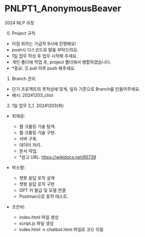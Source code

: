 # PNLPT1_AnonymousBeaver

2024 NLP 과정

0. Project 규칙

- 아침 회의는 가급작 9시에 진행해요!
- push시 디스코드로 말씀 부탁드려요.
- 1일 업무 작성 후 업무 시작해 주세요.
- 개인 폴더에 작업 후, project 폴더에서 병합하겠습니다.
- \*중요: 깃 pull 이후 push 해주세요.

1. Branch 관리

- 단기 프로젝트의 목적성에 맞게, 일자 기준으로 Branch를 만들어주세요.
- 예시: 20241203_choi

2. 1일 업무
   2_1. 20241203(화)

- 최재광:

  - 웹 크롤링 기술 탐색.
  - 웹 크롤링 기술 구현.
  - 서버 구축.
  - 데이터 처리.
  - 문서 작업.
  - \*참고 URL: https://wikidocs.net/85739

- 박소형:
  
   - 챗봇 응답 로직 설계 
   - 챗봇 응답 로직 구현 
   - GPT 키 발급 및 모델 연결 
   - Postman으로 동작 테스트. 
  
- 조은비:
  
  - index.html 파일 생성
  - script.js 파일 생성
  - index.html -> chatbot.html 파일로 코드 이동
